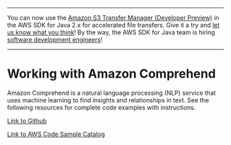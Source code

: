 --------

You can now use the [Amazon S3 Transfer Manager \(Developer Preview\)](https://bit.ly/2WQebiP) in the AWS SDK for Java 2\.x for accelerated file transfers\. Give it a try and [let us know what you think](https://bit.ly/3zT1YYM)\! By the way, the AWS SDK for Java team is hiring [software development engineers](https://github.com/aws/aws-sdk-java-v2/issues/3156)\!

--------

# Working with Amazon Comprehend<a name="examples-comprehend"></a>

 Amazon Comprehend is a natural language processing \(NLP\) service that uses machine learning to find insights and relationships in text\. See the following resources for complete code examples with instructions\.

 [Link to Github](https://github.com/awsdocs/aws-doc-sdk-examples/tree/master/javav2/example_code/comprehend) 

 [Link to AWS Code Sample Catalog](http://docs.aws.amazon.com/code-samples/latest/catalog/code-catalog-javav2-example_code-comprehend.html) 